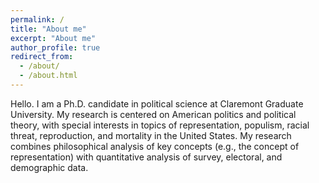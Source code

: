 ```yaml
---
permalink: /
title: "About me"
excerpt: "About me"
author_profile: true
redirect_from: 
  - /about/
  - /about.html
---
```


Hello. I am a Ph.D. candidate in political science at Claremont Graduate University. My research is centered on American politics and political theory, with special interests in topics of representation, populism, racial threat, reproduction, and mortality in the United States. My research combines philosophical analysis of key concepts (e.g., the concept of representation) with quantitative analysis of survey, electoral, and demographic data.
